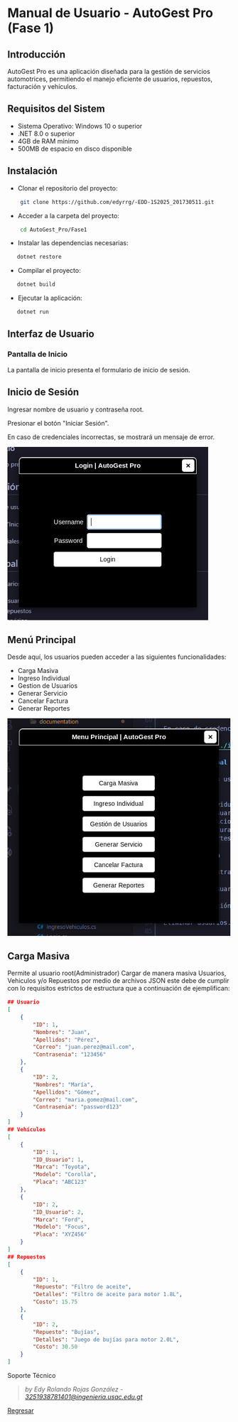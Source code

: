 # Manual de Usuario - AutoGest Pro (Fase 1)

## Introducción

AutoGest Pro es una aplicación diseñada para la gestión de servicios automotrices, permitiendo el manejo eficiente de usuarios, repuestos, facturación y vehículos.

## Requisitos del Sistem

- Sistema Operativo: Windows 10 o superior
- .NET 8.0 o superior
- 4GB de RAM mínimo
- 500MB de espacio en disco disponible

## Instalación

- Clonar el repositorio del proyecto:  

```sh
    git clone https://github.com/edyrrg/-EDD-1S2025_201730511.git 
```

- Acceder a la carpeta del proyecto:

```sh
    cd AutoGest_Pro/Fase1
```

- Instalar las dependencias necesarias:

```sh
   dotnet restore
```

- Compilar el proyecto:

```bash
   dotnet build
```

- Ejecutar la aplicación:

```bash
   dotnet run
```

## Interfaz de Usuario

### Pantalla de Inicio

La pantalla de inicio presenta el formulario de inicio de sesión.

## Inicio de Sesión

Ingresar nombre de usuario y contraseña root.

Presionar el botón "Iniciar Sesión".

En caso de credenciales incorrectas, se mostrará un mensaje de error.

![screenshot-login](../images/login.png)

## Menú Principal

Desde aquí, los usuarios pueden acceder a las siguientes funcionalidades:

- Carga Masiva
- Ingreso Individual
- Gestion de Usuarios
- Generar Servicio
- Cancelar Factura
- Generar Reportes

![screen-shot](../images/carga_masiva.png)

## Carga Masiva

Permite al usuario root(Administrador) Cargar de manera masiva Usuarios, Vehiculos y/o Repuestos por medio de archivos JSON este debe de cumplir con lo requisitos estrictos de estructura que a continuación de ejemplifican:

```JSON
## Usuario
[
    {
        "ID": 1,
        "Nombres": "Juan",
        "Apellidos": "Pérez",
        "Correo": "juan.perez@mail.com",
        "Contrasenia": "123456"
    },
    {
        "ID": 2,
        "Nombres": "María",
        "Apellidos": "Gómez",
        "Correo": "maria.gomez@mail.com",
        "Contrasenia": "password123"
    }
]
## Vehículos
[
    {
        "ID": 1,
        "ID_Usuario": 1,
        "Marca": "Toyota",
        "Modelo": "Corolla",
        "Placa": "ABC123"
    },
    {
        "ID": 2,
        "ID_Usuario": 2,
        "Marca": "Ford",
        "Modelo": "Focus",
        "Placa": "XYZ456"
    }
]
## Repuestos
[
    {
        "ID": 1,
        "Repuesto": "Filtro de aceite",
        "Detalles": "Filtro de aceite para motor 1.8L",
        "Costo": 15.75
    },
    {
        "ID": 2,
        "Repuesto": "Bujías",
        "Detalles": "Juego de bujías para motor 2.0L",
        "Costo": 30.50
    }
]
```

Soporte Técnico

> *by Edy Rolando Rojas González - [3251938781401@ingenieria.usac.edu.gt](mail:3251938781401@ingenieria.usac.edu.gt)*

[Regresar](/README.md)
